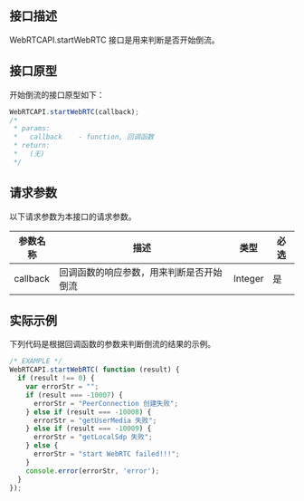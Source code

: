 ## 接口描述
WebRTCAPI.startWebRTC 接口是用来判断是否开始倒流。
## 接口原型
开始倒流的接口原型如下：
```javascript
WebRTCAPI.startWebRTC(callback);
/*
 * params:
 *   callback    - function, 回调函数
 * return:
 *   (无)
 */
```
## 请求参数
以下请求参数为本接口的请求参数。

|**参数名称**|**描述**|**类型**|**必选**|
|-------|----|----|----|
|callback|回调函数的响应参数，用来判断是否开始倒流|Integer|是|
## 实际示例
下列代码是根据回调函数的参数来判断倒流的结果的示例。
```javascript
/* EXAMPLE */
WebRTCAPI.startWebRTC( function (result) {
  if (result !== 0) {
    var errorStr = "";
    if (result === -10007) {
      errorStr = "PeerConnection 创建失败";
    } else if (result === -10008) {
      errorStr = "getUserMedia 失败";
    } else if (result === -10009) {
      errorStr = "getLocalSdp 失败";
    } else {
      errorStr = "start WebRTC failed!!!";
    }
    console.error(errorStr, 'error');
  }
});
```

